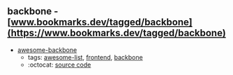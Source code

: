backbone - [www.bookmarks.dev/tagged/backbone](https://www.bookmarks.dev/tagged/backbone)
---
* [awesome-backbone](https://github.com/sadcitizen/awesome-backbone#readme)
    * tags: [awesome-list](../tagged/awesome-list.md), [frontend](../tagged/frontend.md), [backbone](../tagged/backbone.md)
    * :octocat: [source code](https://github.com/sadcitizen/awesome-backbone#readme)
